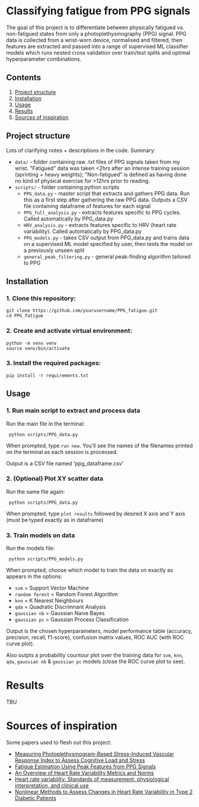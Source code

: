 # Classifying fatigue from PPG signals

The goal of this project is to differentiate between physically fatigued vs. non-fatigued states from only a photoplethysmography (PPG) signal. PPG data is collected from a wrist-worn device, normalised and filtered, then features are extracted and passed into a range of supervised ML classifier models which runs nested cross validation over train/test splits and optimal hyperparameter combinations.


## Contents

1. [Project structure](#project-structure)
2. [Installation](#installation)
3. [Usage](#usage)
4. [Results](#results)
5. [Sources of inspiration](#sources-of-inspiration)



## Project structure
Lots of clarifying notes + descriptions in the code. Summary:

- `data/` - folder containing raw .txt files of PPG signals taken from my wrist. "Fatigued" data was taken <2hrs after an intense training session (sprinting + heavy weights); "Non-fatigued" is defined as having done no kind of physical exercise for >12hrs prior to reading.
- `scripts/` - folder containing python scripts
  - `PPG_data.py` - master script that extracts and gathers PPG data. Run this as a first step after gathering the raw PPG data. Outputs a CSV file containing dataframe of features for each signal
  - `PPG_full_analysis.py` - extracts features specific to PPG cycles. Called automatically by PPG_data.py
  - `HRV_analysis.py` - extracts features specific to HRV (heart rate variability). Called automatically by PPG_data.py
  - `PPG_models.py` - takes CSV output from PPG_data.py and trains data on a supervised ML model specified by user, then tests the model on a previously unseen split
  - `general_peak_filtering.py` - general peak-finding algorithm tailored to PPG


## Installation
### 1. Clone this repository:
   ```
   git clone https://github.com/yourusername/PPG_fatigue.git
   cd PPG_fatigue
   ```

### 2. Create and activate virtual environment:
   ```
   python -m venv venv
   source venv/bin/activate
   ```

### 3. Install the required packages:
   ```
   pip install -r requirements.txt
   ```


## Usage
### 1. Run main script to extract and process data 

Run the main file in the terminal:

   ```
    python scripts/PPG_data.py
   ```
When prompted, type `run new`. You'll see the names of the filenames printed on the terminal as each session is processed.

Output is a CSV file named 'ppg_dataframe.csv'

### 2. (Optional) Plot XY scatter data

Run the same file again:
   ```
    python scripts/PPG_data.py
   ```
When prompted, type `plot results` followed by desired X axis and Y axis (must be typed exactly as in dataframe)

### 3. Train models on data

Run the models file:
   ```
    python scripts/PPG_models.py
   ```
When prompted, choose which model to train the data on exactly as appears in the options:
- `svm` = Support Vector Machine
- `random forest` = Random Forest Algorithm
- `knn` = K Nearest Neighbours
- `qda` = Quadratic Discrimnant Analysis
- `gaussian nb` = Gaussian Naive Bayes
- `gaussian pc` = Gaussian Process Classification
  
Output is the chosen hyperparameters, model performance table (accuracy, precision, recall, f1-score), confusion matrix values, ROC AUC (with ROC curve plot).

Also outpts a probability countour plot over the training data  for `svm`, `knn`, `qda`, `gaussian nb` & `gaussian pc` models (close the ROC curve plot to see).



# Results

TBU


# Sources of inspiration
Some papers used to flesh out this project:
- [Measuring Photoplethysmogram-Based Stress-Induced Vascular Response Index to Assess Cognitive Load and Stress](https://dl.acm.org/doi/10.1145/2702123.2702399)
- [Fatigue Estimation Using Peak Features from PPG Signals](https://www.mdpi.com/2227-7390/11/16/3580)
- [An Overview of Heart Rate Variability Metrics and Norms](https://www.ncbi.nlm.nih.gov/pmc/articles/PMC5624990/)
- [Heart rate variability: Standards of measurement, physiological interpretation, and clinical use](https://academic.oup.com/eurheartj/article/17/3/354/485572)
- [Nonlinear Methods to Assess Changes in Heart Rate Variability in Type 2 Diabetic Patients](https://www.ncbi.nlm.nih.gov/pmc/articles/PMC4062368/)
  

